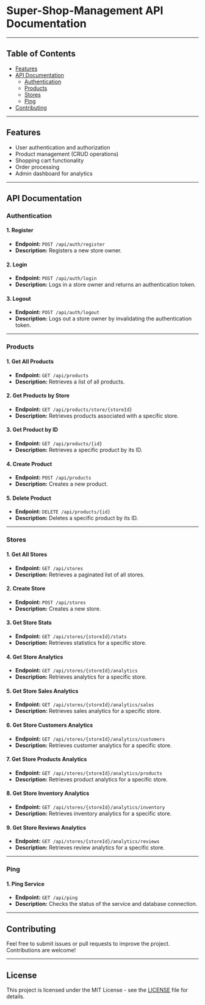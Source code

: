 # Super-Shop-Management API Documentation

---

## Table of Contents
- [Features](#features)
- [API Documentation](#api-documentation)
  - [Authentication](#authentication)
  - [Products](#products)
  - [Stores](#stores)
  - [Ping](#ping)
- [Contributing](#contributing)

---

## Features
- User authentication and authorization
- Product management (CRUD operations)
- Shopping cart functionality
- Order processing
- Admin dashboard for analytics

---

## API Documentation

### Authentication
#### 1. Register
- **Endpoint:** `POST /api/auth/register`
- **Description:** Registers a new store owner.

#### 2. Login
- **Endpoint:** `POST /api/auth/login`
- **Description:** Logs in a store owner and returns an authentication token.

#### 3. Logout
- **Endpoint:** `POST /api/auth/logout`
- **Description:** Logs out a store owner by invalidating the authentication token.

---

### Products
#### 1. Get All Products
- **Endpoint:** `GET /api/products`
- **Description:** Retrieves a list of all products.

#### 2. Get Products by Store
- **Endpoint:** `GET /api/products/store/{storeId}`
- **Description:** Retrieves products associated with a specific store.

#### 3. Get Product by ID
- **Endpoint:** `GET /api/products/{id}`
- **Description:** Retrieves a specific product by its ID.

#### 4. Create Product
- **Endpoint:** `POST /api/products`
- **Description:** Creates a new product.

#### 5. Delete Product
- **Endpoint:** `DELETE /api/products/{id}`
- **Description:** Deletes a specific product by its ID.

---

### Stores
#### 1. Get All Stores
- **Endpoint:** `GET /api/stores`
- **Description:** Retrieves a paginated list of all stores.

#### 2. Create Store
- **Endpoint:** `POST /api/stores`
- **Description:** Creates a new store.

#### 3. Get Store Stats
- **Endpoint:** `GET /api/stores/{storeId}/stats`
- **Description:** Retrieves statistics for a specific store.

#### 4. Get Store Analytics
- **Endpoint:** `GET /api/stores/{storeId}/analytics`
- **Description:** Retrieves analytics for a specific store.

#### 5. Get Store Sales Analytics
- **Endpoint:** `GET /api/stores/{storeId}/analytics/sales`
- **Description:** Retrieves sales analytics for a specific store.

#### 6. Get Store Customers Analytics
- **Endpoint:** `GET /api/stores/{storeId}/analytics/customers`
- **Description:** Retrieves customer analytics for a specific store.

#### 7. Get Store Products Analytics
- **Endpoint:** `GET /api/stores/{storeId}/analytics/products`
- **Description:** Retrieves product analytics for a specific store.

#### 8. Get Store Inventory Analytics
- **Endpoint:** `GET /api/stores/{storeId}/analytics/inventory`
- **Description:** Retrieves inventory analytics for a specific store.

#### 9. Get Store Reviews Analytics
- **Endpoint:** `GET /api/stores/{storeId}/analytics/reviews`
- **Description:** Retrieves review analytics for a specific store.

---

### Ping
#### 1. Ping Service
- **Endpoint:** `GET /api/ping`
- **Description:** Checks the status of the service and database connection.

---

## Contributing
Feel free to submit issues or pull requests to improve the project. Contributions are welcome!

---

## License
This project is licensed under the MIT License - see the [LICENSE](LICENSE) file for details.